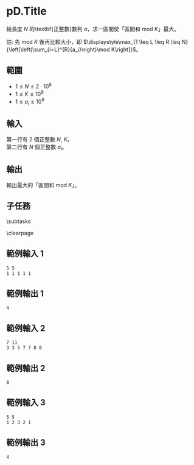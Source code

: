 # pD.Title
給長度 $N$ 的\textbf{正整數}數列 $a$，求一區間使「區間和 $\text{mod } K$」最大。

註: 先 $\text{mod } K$ 後再比較大小，即 $\displaystyle\max_{1 \leq L \leq R \leq N}{\left[\left(\sum_{i=L}^{R}{a_i}\right)\mod K\right]}$。

## 範圍
- $1 \leq N \leq 2 \cdot 10^6$
- $1 \leq K \leq 10^9$
- $1 \leq a_i \leq 10^9$

## 輸入
第一行有 $2$ 個正整數 $N$, $K$。\
第二行有 $N$ 個正整數 $a_i$。

## 輸出
輸出最大的「區間和 $\text{mod } K$」。

## 子任務
\subtasks

\clearpage

## 範例輸入 1
```
5 5
1 1 1 1 1
```

## 範例輸出 1
```
4
```

## 範例輸入 2
```
7 11
3 3 5 7 7 8 8
```

## 範例輸出 2
```
8
```

## 範例輸入 3
```
5 5
1 2 3 2 1
```

## 範例輸出 3
```
4
```